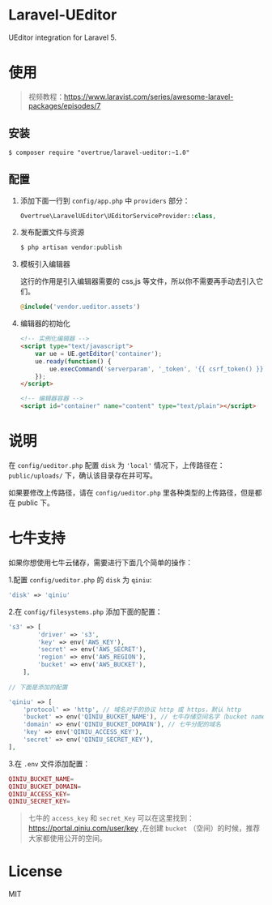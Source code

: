 # Laravel-UEditor

UEditor integration for Laravel 5.

# 使用

> 视频教程：https://www.laravist.com/series/awesome-laravel-packages/episodes/7

## 安装

```shell
$ composer require "overtrue/laravel-ueditor:~1.0"
```

## 配置

1. 添加下面一行到 `config/app.php` 中 `providers` 部分：

    ```php
    Overtrue\LaravelUEditor\UEditorServiceProvider::class,
    ```

2. 发布配置文件与资源

    ```php
    $ php artisan vendor:publish
    ```

3. 模板引入编辑器

    这行的作用是引入编辑器需要的 css,js 等文件，所以你不需要再手动去引入它们。

    ```php
    @include('vendor.ueditor.assets')
    ```

4. 编辑器的初始化

    ```html
    <!-- 实例化编辑器 -->
    <script type="text/javascript">
        var ue = UE.getEditor('container');
        ue.ready(function() {
            ue.execCommand('serverparam', '_token', '{{ csrf_token() }}'); // 设置 CSRF token.
        });
    </script>

    <!-- 编辑器容器 -->
    <script id="container" name="content" type="text/plain"></script>
    ```

# 说明

在 `config/ueditor.php` 配置 `disk` 为 `'local'` 情况下，上传路径在：`public/uploads/` 下，确认该目录存在并可写。

如果要修改上传路径，请在 `config/ueditor.php` 里各种类型的上传路径，但是都在 public 下。

# 七牛支持

如果你想使用七牛云储存，需要进行下面几个简单的操作：

1.配置 `config/ueditor.php` 的 `disk` 为 `qiniu`:

```php
'disk' => 'qiniu'
```

2.在 `config/filesystems.php` 添加下面的配置：

```php
's3' => [
        'driver' => 's3',
        'key' => env('AWS_KEY'),
        'secret' => env('AWS_SECRET'),
        'region' => env('AWS_REGION'),
        'bucket' => env('AWS_BUCKET'),
    ],
    
// 下面是添加的配置

'qiniu' => [
    'protocol' => 'http', // 域名对于的协议 http 或 https，默认 http
    'bucket' => env('QINIU_BUCKET_NAME'), // 七牛存储空间名字（bucket name），推荐使用公开空间
    'domain' => env('QINIU_BUCKET_DOMAIN'), // 七牛分配的域名
    'key' => env('QINIU_ACCESS_KEY'),
    'secret' => env('QINIU_SECRET_KEY'),
],
```

3.在 `.env` 文件添加配置：

```php
QINIU_BUCKET_NAME=
QINIU_BUCKET_DOMAIN=
QINIU_ACCESS_KEY=
QINIU_SECRET_KEY=
```
> 七牛的 `access_key` 和 `secret_Key` 可以在这里找到：https://portal.qiniu.com/user/key ,在创建 `bucket`
（空间）的时候，推荐大家都使用公开的空间。

# License

MIT
